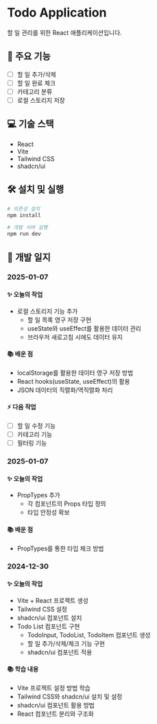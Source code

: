 # Todo Application

할 일 관리를 위한 React 애플리케이션입니다.

## 🚀 주요 기능

- [ ] 할 일 추가/삭제
- [ ] 할 일 완료 체크
- [ ] 카테고리 분류
- [ ] 로컬 스토리지 저장

## 💻 기술 스택

- React
- Vite
- Tailwind CSS
- shadcn/ui

## 🛠️ 설치 및 실행

```bash
# 의존성 설치
npm install

# 개발 서버 실행
npm run dev
```

## 📝 개발 일지

### 2025-01-07

#### ✨ 오늘의 작업

- 로컬 스토리지 기능 추가
  - 할 일 목록 영구 저장 구현
  - useState와 useEffect를 활용한 데이터 관리
  - 브라우저 새로고침 시에도 데이터 유지

#### 📚 배운 점

- localStorage를 활용한 데이터 영구 저장 방법
- React hooks(useState, useEffect)의 활용
- JSON 데이터의 직렬화/역직렬화 처리

#### ⚡ 다음 작업

- [ ] 할 일 수정 기능
- [ ] 카테고리 기능
- [ ] 필터링 기능

### 2025-01-07

#### ✨ 오늘의 작업

- PropTypes 추가
  - 각 컴포넌트의 Props 타입 정의
  - 타입 안정성 확보

#### 📚 배운 점

- PropTypes를 통한 타입 체크 방법

### 2024-12-30

#### ✨ 오늘의 작업

- Vite + React 프로젝트 생성
- Tailwind CSS 설정
- shadcn/ui 컴포넌트 설치
- Todo List 컴포넌트 구현
  - TodoInput, TodoList, TodoItem 컴포넌트 생성
  - 할 일 추가/삭제/체크 기능 구현
  - shadcn/ui 컴포넌트 적용

#### 📚 학습 내용

- Vite 프로젝트 설정 방법 학습
- Tailwind CSS와 shadcn/ui 설치 및 설정
- shadcn/ui 컴포넌트 활용 방법
- React 컴포넌트 분리와 구조화
